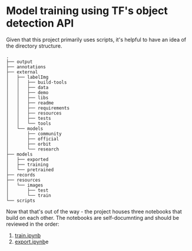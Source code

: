 # Model training using TF's object detection API

Given that this project primarily uses scripts, it's helpful to have an idea of the directory structure.

```
.
├── output
├── annotations
├── external
│   ├── labelImg
│   │   ├── build-tools
│   │   ├── data
│   │   ├── demo
│   │   ├── libs
│   │   ├── readme
│   │   ├── requirements
│   │   ├── resources
│   │   ├── tests
│   │   └── tools
│   └── models
│       ├── community
│       ├── official
│       ├── orbit
│       └── research
├── models
│   ├── exported
│   ├── training
│   └── pretrained
├── records
├── resources
│   └── images
│       ├── test
│       └── train
└── scripts
```

Now that that's out of the way - the project houses three notebooks that build on each other. The notebooks are self-documnting and should be reviewed in the order:

1.  [train.ipynb](./train.ipynb)
2.  [export.ipynb](./export.ipynb)e
